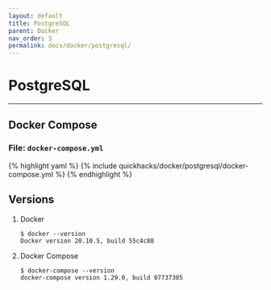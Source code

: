 ```yaml
---
layout: default
title: PostgreSQL
parent: Docker
nav_order: 3
permalink: docs/docker/postgresql/
---
```


# PostgreSQL

---

## Docker Compose

### File: `docker-compose.yml`

{% highlight yaml %}
{% include quickhacks/docker/postgresql/docker-compose.yml %}
{% endhighlight %}

## Versions

1. Docker

    ```console
    $ docker --version
    Docker version 20.10.5, build 55c4c88
    ```

1. Docker Compose

    ```console
    $ docker-compose --version
    docker-compose version 1.29.0, build 07737305
    ```
